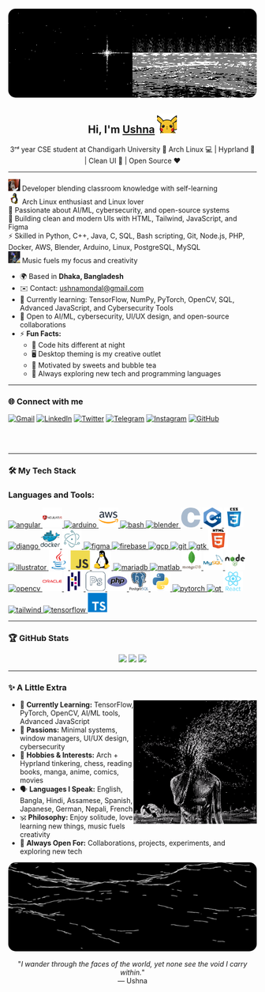 <p align="center">
  <img src="https://raw.githubusercontent.com/not-Ushna/not-Ushna/main/void.gif" 
       width="100%" height="180px" 
       style="border-radius: 15px;" />
</p>

<h2 align="center">Hi, I'm <a href="https://github.com/not-Ushna">Ushna</a> <img src="https://raw.githubusercontent.com/not-Ushna/not-Ushna/main/pikahello.gif" width="40px" height="40px"></h2>

<p align="center">
3ʳᵈ year CSE student at Chandigarh University 🏫  
Arch Linux 💻 | Hyprland 🧠 | Clean UI 🎨 | Open Source ❤️
</p>

---

<img src="https://raw.githubusercontent.com/not-Ushna/not-Ushna/main/dev.gif" width="24px" height="24px"> Developer blending classroom knowledge with self-learning  
<img src="https://raw.githubusercontent.com/not-Ushna/not-Ushna/main/linux.gif" width="24px" height="24px"> Arch Linux enthusiast and Linux lover  
🧠 Passionate about AI/ML, cybersecurity, and open-source systems  
🎨 Building clean and modern UIs with HTML, Tailwind, JavaScript, and Figma  
⚡ Skilled in Python, C++, Java, C, SQL, Bash scripting, Git, Node.js, PHP, Docker, AWS, Blender, Arduino, Linux, PostgreSQL, MySQL  
<img src="https://raw.githubusercontent.com/not-Ushna/not-Ushna/main/peace.gif" width="24px" height="24px"> Music fuels my focus and creativity  

- 🌍 Based in **Dhaka, Bangladesh**  
- ✉️ Contact: [ushnamondal@gmail.com](mailto:ushnamondal@gmail.com)  
- 🧠 Currently learning: TensorFlow, NumPy, PyTorch, OpenCV, SQL, Advanced JavaScript, and Cybersecurity Tools  
- 🤝 Open to AI/ML, cybersecurity, UI/UX design, and open-source collaborations  
- ⚡ **Fun Facts:**  
  - 🌙 Code hits different at night  
  - 🖥️ Desktop theming is my creative outlet  
  - 🍰 Motivated by sweets and bubble tea  
  - 🚀 Always exploring new tech and programming languages  

---

### 🌐 Connect with me

<p align="left">
<a href="mailto:ushnamondal@gmail.com"><img alt="Gmail" width="26px" src="https://cdn.jsdelivr.net/npm/simple-icons@v3/icons/gmail.svg"/></a>
<a href="https://www.linkedin.com/in/ushnamondal" target="_blank"><img alt="LinkedIn" width="26px" src="https://cdn.jsdelivr.net/npm/simple-icons@v3/icons/linkedin.svg"/></a>
<a href="https://twitter.com/" target="_blank"><img alt="Twitter" width="26px" src="https://cdn.jsdelivr.net/npm/simple-icons@v3/icons/twitter.svg"/></a>
<a href="https://t.me/" target="_blank"><img alt="Telegram" width="26px" src="https://cdn.jsdelivr.net/npm/simple-icons@v3/icons/telegram.svg"/></a>
<a href="https://www.instagram.com/" target="_blank"><img alt="Instagram" width="26px" src="https://cdn.jsdelivr.net/npm/simple-icons@v3/icons/instagram.svg"/></a>
<a href="https://github.com/not-Ushna" target="_blank"><img alt="GitHub" width="26px" src="https://cdn.jsdelivr.net/npm/simple-icons@v3/icons/github.svg"/></a>
</p>

<br/><br/>

---

### 🛠️ My Tech Stack

<h3 align="left">Languages and Tools:</h3>
<p align="left"> <a href="https://angular.io" target="_blank" rel="noreferrer"> <img src="https://angular.io/assets/images/logos/angular/angular.svg" alt="angular" width="40" height="40"/> </a> <a href="https://angular.io" target="_blank" rel="noreferrer"> <img src="https://raw.githubusercontent.com/devicons/devicon/master/icons/angularjs/angularjs-original-wordmark.svg" alt="angularjs" width="40" height="40"/> </a> <a href="https://www.arduino.cc/" target="_blank" rel="noreferrer"> <img src="https://cdn.worldvectorlogo.com/logos/arduino-1.svg" alt="arduino" width="40" height="40"/> </a> <a href="https://aws.amazon.com" target="_blank" rel="noreferrer"> <img src="https://raw.githubusercontent.com/devicons/devicon/master/icons/amazonwebservices/amazonwebservices-original-wordmark.svg" alt="aws" width="40" height="40"/> </a> <a href="https://www.gnu.org/software/bash/" target="_blank" rel="noreferrer"> <img src="https://www.vectorlogo.zone/logos/gnu_bash/gnu_bash-icon.svg" alt="bash" width="40" height="40"/> </a> <a href="https://www.blender.org/" target="_blank" rel="noreferrer"> <img src="https://download.blender.org/branding/community/blender_community_badge_white.svg" alt="blender" width="40" height="40"/> </a> <a href="https://www.cprogramming.com/" target="_blank" rel="noreferrer"> <img src="https://raw.githubusercontent.com/devicons/devicon/master/icons/c/c-original.svg" alt="c" width="40" height="40"/> </a> <a href="https://www.w3schools.com/cpp/" target="_blank" rel="noreferrer"> <img src="https://raw.githubusercontent.com/devicons/devicon/master/icons/cplusplus/cplusplus-original.svg" alt="cplusplus" width="40" height="40"/> </a> <a href="https://www.w3schools.com/css/" target="_blank" rel="noreferrer"> <img src="https://raw.githubusercontent.com/devicons/devicon/master/icons/css3/css3-original-wordmark.svg" alt="css3" width="40" height="40"/> </a> <a href="https://www.djangoproject.com/" target="_blank" rel="noreferrer"> <img src="https://cdn.worldvectorlogo.com/logos/django.svg" alt="django" width="40" height="40"/> </a> <a href="https://www.docker.com/" target="_blank" rel="noreferrer"> <img src="https://raw.githubusercontent.com/devicons/devicon/master/icons/docker/docker-original-wordmark.svg" alt="docker" width="40" height="40"/> </a> <a href="https://www.electronjs.org" target="_blank" rel="noreferrer"> <img src="https://raw.githubusercontent.com/devicons/devicon/master/icons/electron/electron-original.svg" alt="electron" width="40" height="40"/> </a> <a href="https://www.figma.com/" target="_blank" rel="noreferrer"> <img src="https://www.vectorlogo.zone/logos/figma/figma-icon.svg" alt="figma" width="40" height="40"/> </a> <a href="https://firebase.google.com/" target="_blank" rel="noreferrer"> <img src="https://www.vectorlogo.zone/logos/firebase/firebase-icon.svg" alt="firebase" width="40" height="40"/> </a> <a href="https://cloud.google.com" target="_blank" rel="noreferrer"> <img src="https://www.vectorlogo.zone/logos/google_cloud/google_cloud-icon.svg" alt="gcp" width="40" height="40"/> </a> <a href="https://git-scm.com/" target="_blank" rel="noreferrer"> <img src="https://www.vectorlogo.zone/logos/git-scm/git-scm-icon.svg" alt="git" width="40" height="40"/> </a> <a href="https://www.gtk.org/" target="_blank" rel="noreferrer"> <img src="https://upload.wikimedia.org/wikipedia/commons/7/71/GTK_logo.svg" alt="gtk" width="40" height="40"/> </a> <a href="https://www.w3.org/html/" target="_blank" rel="noreferrer"> <img src="https://raw.githubusercontent.com/devicons/devicon/master/icons/html5/html5-original-wordmark.svg" alt="html5" width="40" height="40"/> </a> <a href="https://www.adobe.com/in/products/illustrator.html" target="_blank" rel="noreferrer"> <img src="https://www.vectorlogo.zone/logos/adobe_illustrator/adobe_illustrator-icon.svg" alt="illustrator" width="40" height="40"/> </a> <a href="https://www.java.com" target="_blank" rel="noreferrer"> <img src="https://raw.githubusercontent.com/devicons/devicon/master/icons/java/java-original.svg" alt="java" width="40" height="40"/> </a> <a href="https://developer.mozilla.org/en-US/docs/Web/JavaScript" target="_blank" rel="noreferrer"> <img src="https://raw.githubusercontent.com/devicons/devicon/master/icons/javascript/javascript-original.svg" alt="javascript" width="40" height="40"/> </a> <a href="https://www.linux.org/" target="_blank" rel="noreferrer"> <img src="https://raw.githubusercontent.com/devicons/devicon/master/icons/linux/linux-original.svg" alt="linux" width="40" height="40"/> </a> <a href="https://mariadb.org/" target="_blank" rel="noreferrer"> <img src="https://www.vectorlogo.zone/logos/mariadb/mariadb-icon.svg" alt="mariadb" width="40" height="40"/> </a> <a href="https://www.mathworks.com/" target="_blank" rel="noreferrer"> <img src="https://upload.wikimedia.org/wikipedia/commons/2/21/Matlab_Logo.png" alt="matlab" width="40" height="40"/> </a> <a href="https://www.mongodb.com/" target="_blank" rel="noreferrer"> <img src="https://raw.githubusercontent.com/devicons/devicon/master/icons/mongodb/mongodb-original-wordmark.svg" alt="mongodb" width="40" height="40"/> </a> <a href="https://www.mysql.com/" target="_blank" rel="noreferrer"> <img src="https://raw.githubusercontent.com/devicons/devicon/master/icons/mysql/mysql-original-wordmark.svg" alt="mysql" width="40" height="40"/> </a> <a href="https://nodejs.org" target="_blank" rel="noreferrer"> <img src="https://raw.githubusercontent.com/devicons/devicon/master/icons/nodejs/nodejs-original-wordmark.svg" alt="nodejs" width="40" height="40"/> </a> <a href="https://opencv.org/" target="_blank" rel="noreferrer"> <img src="https://www.vectorlogo.zone/logos/opencv/opencv-icon.svg" alt="opencv" width="40" height="40"/> </a> <a href="https://www.oracle.com/" target="_blank" rel="noreferrer"> <img src="https://raw.githubusercontent.com/devicons/devicon/master/icons/oracle/oracle-original.svg" alt="oracle" width="40" height="40"/> </a> <a href="https://pandas.pydata.org/" target="_blank" rel="noreferrer"> <img src="https://raw.githubusercontent.com/devicons/devicon/2ae2a900d2f041da66e950e4d48052658d850630/icons/pandas/pandas-original.svg" alt="pandas" width="40" height="40"/> </a> <a href="https://www.photoshop.com/en" target="_blank" rel="noreferrer"> <img src="https://raw.githubusercontent.com/devicons/devicon/master/icons/photoshop/photoshop-line.svg" alt="photoshop" width="40" height="40"/> </a> <a href="https://www.php.net" target="_blank" rel="noreferrer"> <img src="https://raw.githubusercontent.com/devicons/devicon/master/icons/php/php-original.svg" alt="php" width="40" height="40"/> </a> <a href="https://www.postgresql.org" target="_blank" rel="noreferrer"> <img src="https://raw.githubusercontent.com/devicons/devicon/master/icons/postgresql/postgresql-original-wordmark.svg" alt="postgresql" width="40" height="40"/> </a> <a href="https://www.python.org" target="_blank" rel="noreferrer"> <img src="https://raw.githubusercontent.com/devicons/devicon/master/icons/python/python-original.svg" alt="python" width="40" height="40"/> </a> <a href="https://pytorch.org/" target="_blank" rel="noreferrer"> <img src="https://www.vectorlogo.zone/logos/pytorch/pytorch-icon.svg" alt="pytorch" width="40" height="40"/> </a> <a href="https://www.qt.io/" target="_blank" rel="noreferrer"> <img src="https://upload.wikimedia.org/wikipedia/commons/0/0b/Qt_logo_2016.svg" alt="qt" width="40" height="40"/> </a> <a href="https://reactjs.org/" target="_blank" rel="noreferrer"> <img src="https://raw.githubusercontent.com/devicons/devicon/master/icons/react/react-original-wordmark.svg" alt="react" width="40" height="40"/> </a> <a href="https://tailwindcss.com/" target="_blank" rel="noreferrer"> <img src="https://www.vectorlogo.zone/logos/tailwindcss/tailwindcss-icon.svg" alt="tailwind" width="40" height="40"/> </a> <a href="https://www.tensorflow.org" target="_blank" rel="noreferrer"> <img src="https://www.vectorlogo.zone/logos/tensorflow/tensorflow-icon.svg" alt="tensorflow" width="40" height="40"/> </a> <a href="https://www.typescriptlang.org/" target="_blank" rel="noreferrer"> <img src="https://raw.githubusercontent.com/devicons/devicon/master/icons/typescript/typescript-original.svg" alt="typescript" width="40" height="40"/> </a> </p>

---

### 🏆 GitHub Stats

<p align="center">
  <img height="180em" src="https://github-readme-stats.vercel.app/api?username=not-Ushna&show_icons=true&theme=dracula&hide_border=true&count_private=true" />
  <img height="180em" src="https://github-readme-streak-stats.herokuapp.com/?user=not-Ushna&theme=dracula&hide_border=true" />
  <img height="180em" src="https://github-readme-stats.vercel.app/api/top-langs/?username=not-Ushna&layout=compact&langs_count=10&theme=dracula&hide_border=true" />
</p>

---

### ✨ A Little Extra

<img align="right" alt="GIF" src="https://raw.githubusercontent.com/not-Ushna/not-Ushna/main/me%3F.gif" width="250"/>

- 🌱 **Currently Learning:** TensorFlow, PyTorch, OpenCV, AI/ML tools, Advanced JavaScript  
- 🧠 **Passions:** Minimal systems, window managers, UI/UX design, cybersecurity  
- 🧰 **Hobbies & Interests:** Arch + Hyprland tinkering, chess, reading books, manga, anime, comics, movies  
- 🗣️ **Languages I Speak:** English, Bangla, Hindi, Assamese, Spanish, Japanese, German, Nepali, French  
- 🕉️ **Philosophy:** Enjoy solitude, love learning new things, music fuels creativity  
- 🫧 **Always Open For:** Collaborations, projects, experiments, and exploring new tech  

<p align="center">
  <img src="https://raw.githubusercontent.com/not-Ushna/not-Ushna/main/are%20you%20lost%3F.gif" 
       width="100%" height="180px" 
       style="border-radius: 15px;" />
</p>

<p align="center">
  "<em>I wander through the faces of the world, yet none see the void I carry within.</em>"<br/>
  — Ushna
</p>

